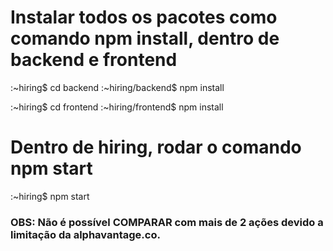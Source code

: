 # Instalar todos os pacotes como comando npm install, dentro de backend e frontend

:~hiring$ cd backend
:~hiring/backend$ npm install

:~hiring$ cd frontend
:~hiring/frontend$ npm install

# Dentro de hiring, rodar o comando npm start

:~hiring$ npm start


### OBS: Não é possível COMPARAR com mais de 2 ações devido a limitação da alphavantage.co.